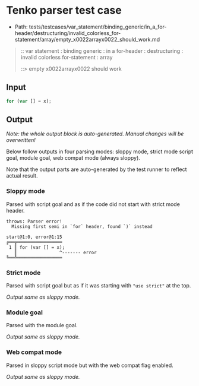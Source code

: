 # Tenko parser test case

- Path: tests/testcases/var_statement/binding_generic/in_a_for-header/destructuring/invalid_colorless_for-statement/array/empty_x0022arrayx0022_should_work.md

> :: var statement : binding generic : in a for-header : destructuring : invalid colorless for-statement : array
>
> ::> empty x0022arrayx0022 should work

## Input

`````js
for (var [] = x);
`````

## Output

_Note: the whole output block is auto-generated. Manual changes will be overwritten!_

Below follow outputs in four parsing modes: sloppy mode, strict mode script goal, module goal, web compat mode (always sloppy).

Note that the output parts are auto-generated by the test runner to reflect actual result.

### Sloppy mode

Parsed with script goal and as if the code did not start with strict mode header.

`````
throws: Parser error!
  Missing first semi in `for` header, found `)` instead

start@1:0, error@1:15
╔══╦═════════════════
 1 ║ for (var [] = x);
   ║                ^------- error
╚══╩═════════════════

`````

### Strict mode

Parsed with script goal but as if it was starting with `"use strict"` at the top.

_Output same as sloppy mode._

### Module goal

Parsed with the module goal.

_Output same as sloppy mode._

### Web compat mode

Parsed in sloppy script mode but with the web compat flag enabled.

_Output same as sloppy mode._
